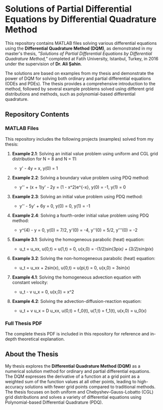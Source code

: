 # Solutions of Partial Differential Equations by Differential Quadrature Method

This repository contains MATLAB files solving various differential equations using the **Differential Quadrature Method (DQM)**, as demonstrated in my master's thesis, *"Solutions of Partial Differential Equations by Differential Quadrature Method,"* completed at Fatih University, Istanbul, Turkey, in 2016 under the supervision of **Dr. Ali Şahin**.

The solutions are based on examples from my thesis and demonstrate the power of DQM for solving both ordinary and partial differential equations (ODEs and PDEs). The thesis provides a comprehensive introduction to the method, followed by several example problems solved using different grid distributions and methods, such as polynomial-based differential quadrature.

## Repository Contents

### MATLAB Files

This repository includes the following projects (examples) solved from my thesis:

1. **Example 2.1**: Solving an initial value problem using uniform and CGL grid distribution for N = 8 and N = 11:
   - y' - 4y = x, y(0) = 1

2. **Example 2.2**: Solving a boundary value problem using PDQ method:
   - y'' + (x + 1)y' - 2y = (1 - x^2)e^{-x}, y(0) = -1, y(1) = 0

3. **Example 2.3**: Solving an initial value problem using PDQ method:
   - y'' - 5y' + 6y = 0, y(0) = 0, y(1) = -1

4. **Example 2.4**: Solving a fourth-order initial value problem using PDQ method:
   - y^(4) - y = 0, y(0) = 7/2, y'(0) = -4, y''(0) = 5/2, y'''(0) = -2

5. **Example 3.1**: Solving the homogeneous parabolic (heat) equation:
   - u_t = u_xx, u(0,t) = u(1,t) = 0, u(x,0) = -(1/2)sin(3pi*x) + (3/2)sin(pi*x)

6. **Example 3.2**: Solving the non-homogeneous parabolic (heat) equation:
   - u_t = u_xx + 2sin(x), u(0,t) = u(pi,t) = 0, u(x,0) = 3sin(x)

7. **Example 4.1**: Solving the homogeneous advection equation with constant velocity:
   - u_t - v u_x = 0, u(x,0) = x^2

8. **Example 4.2**: Solving the advection-diffusion-reaction equation:
   - u_t + v u_x = D u_xx, u(0,t) = f_0(t), u(1,t) = f_1(t), u(x,0) = u_0(x)

### Full Thesis PDF

The complete thesis PDF is included in this repository for reference and in-depth theoretical explanation.

## About the Thesis

My thesis explores the **Differential Quadrature Method (DQM)** as a numerical solution method for ordinary and partial differential equations. The DQM expresses the derivative of a function at a grid point as a weighted sum of the function values at all other points, leading to high-accuracy solutions with fewer grid points compared to traditional methods. The thesis focuses on both uniform and Chebyshev-Gauss-Lobatto (CGL) grid distributions and solves a variety of differential equations using Polynomial-based Differential Quadrature (PDQ).
